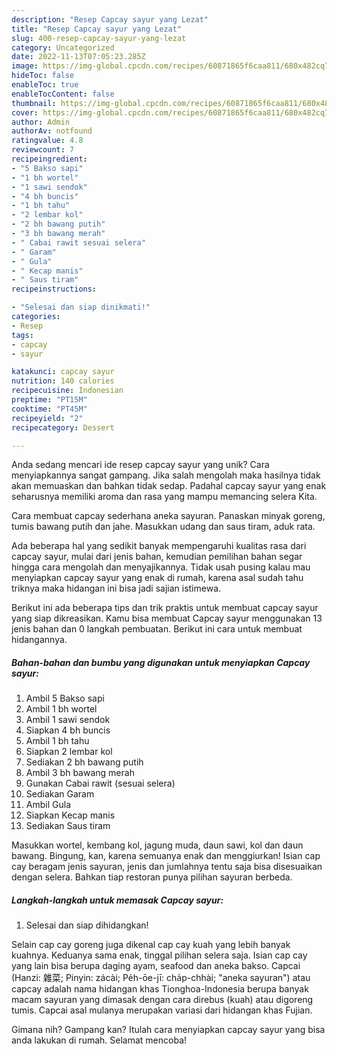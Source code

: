 ```yaml
---
description: "Resep Capcay sayur yang Lezat"
title: "Resep Capcay sayur yang Lezat"
slug: 400-resep-capcay-sayur-yang-lezat
category: Uncategorized
date: 2022-11-13T07:05:23.285Z
image: https://img-global.cpcdn.com/recipes/60871865f6caa811/680x482cq70/capcay-sayur-foto-resep-utama.jpg
hideToc: false
enableToc: true
enableTocContent: false
thumbnail: https://img-global.cpcdn.com/recipes/60871865f6caa811/680x482cq70/capcay-sayur-foto-resep-utama.jpg
cover: https://img-global.cpcdn.com/recipes/60871865f6caa811/680x482cq70/capcay-sayur-foto-resep-utama.jpg
author: Admin
authorAv: notfound
ratingvalue: 4.8
reviewcount: 7
recipeingredient:
- "5 Bakso sapi"
- "1 bh wortel"
- "1 sawi sendok"
- "4 bh buncis"
- "1 bh tahu"
- "2 lembar kol"
- "2 bh bawang putih"
- "3 bh bawang merah"
- " Cabai rawit sesuai selera"
- " Garam"
- " Gula"
- " Kecap manis"
- " Saus tiram"
recipeinstructions:

- "Selesai dan siap dinikmati!"
categories:
- Resep
tags:
- capcay
- sayur

katakunci: capcay sayur 
nutrition: 140 calories
recipecuisine: Indonesian
preptime: "PT15M"
cooktime: "PT45M"
recipeyield: "2"
recipecategory: Dessert

---
```





Anda sedang mencari ide resep capcay sayur yang unik? Cara menyiapkannya sangat gampang. Jika salah mengolah maka hasilnya tidak akan memuaskan dan bahkan tidak sedap. Padahal capcay sayur yang enak seharusnya memiliki aroma dan rasa yang mampu memancing selera Kita.





Cara membuat capcay sederhana aneka sayuran. Panaskan minyak goreng, tumis bawang putih dan jahe. Masukkan udang dan saus tiram, aduk rata.

Ada beberapa hal yang sedikit banyak mempengaruhi kualitas rasa dari capcay sayur, mulai dari jenis bahan, kemudian pemilihan bahan segar hingga cara mengolah dan menyajikannya. Tidak usah pusing kalau mau menyiapkan capcay sayur yang enak di rumah, karena asal sudah tahu triknya maka hidangan ini bisa jadi sajian istimewa.






Berikut ini ada beberapa tips dan trik praktis untuk membuat capcay sayur yang siap dikreasikan. Kamu bisa membuat Capcay sayur menggunakan 13 jenis bahan dan 0 langkah pembuatan. Berikut ini cara untuk membuat hidangannya.

<!--inarticleads1-->

##### Bahan-bahan dan bumbu yang digunakan untuk menyiapkan Capcay sayur:

1. Ambil 5 Bakso sapi
1. Ambil 1 bh wortel
1. Ambil 1 sawi sendok
1. Siapkan 4 bh buncis
1. Ambil 1 bh tahu
1. Siapkan 2 lembar kol
1. Sediakan 2 bh bawang putih
1. Ambil 3 bh bawang merah
1. Gunakan  Cabai rawit (sesuai selera)
1. Sediakan  Garam
1. Ambil  Gula
1. Siapkan  Kecap manis
1. Sediakan  Saus tiram


Masukkan wortel, kembang kol, jagung muda, daun sawi, kol dan daun bawang. Bingung, kan, karena semuanya enak dan menggiurkan! Isian cap cay beragam jenis sayuran, jenis dan jumlahnya tentu saja bisa disesuaikan dengan selera. Bahkan tiap restoran punya pilihan sayuran berbeda. 

<!--inarticleads2-->

##### Langkah-langkah untuk memasak Capcay sayur:


1. Selesai dan siap dihidangkan!

Selain cap cay goreng juga dikenal cap cay kuah yang lebih banyak kuahnya. Keduanya sama enak, tinggal pilihan selera saja. Isian cap cay yang lain bisa berupa daging ayam, seafood dan aneka bakso. Capcai (Hanzi: 雜菜; Pinyin: zácài; Pe̍h-ōe-jī: cha̍p-chhài; &#34;aneka sayuran&#34;) atau capcay adalah nama hidangan khas Tionghoa-Indonesia berupa banyak macam sayuran yang dimasak dengan cara direbus (kuah) atau digoreng tumis. Capcai asal mulanya merupakan variasi dari hidangan khas Fujian. 

Gimana nih? Gampang kan? Itulah cara menyiapkan capcay sayur yang bisa anda lakukan di rumah. Selamat mencoba!
